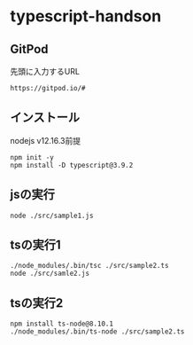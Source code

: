 # typescript-handson

## GitPod
先頭に入力するURL
```
https://gitpod.io/#
```

## インストール
nodejs v12.16.3前提
```
npm init -y
npm install -D typescript@3.9.2
```

## jsの実行
```
node ./src/sample1.js
```


## tsの実行1
```
./node_modules/.bin/tsc ./src/sample2.ts
node ./src/samle2.js
```

## tsの実行2
```
npm install ts-node@8.10.1
./node_modules/.bin/ts-node ./src/sample2.ts
```